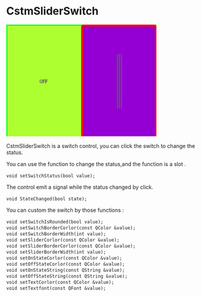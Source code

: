 # CstmSliderSwitch

![CstmSliderSwitch](../IMAGE/CstmSliderSwitch.png)

<p> CstmSliderSwitch is a switch control, you can click the switch to change the status.


<p> You can use the function to change the status,and the function is a slot .

	void setSwitchStatus(bool value);

<p> The control emit a signal while the status changed by click.

	void StateChanged(bool state);

<p> You can custom the switch by those functions :

	void setSwitchIsRounded(bool value);
	void setSwitchBorderCorlor(const QColor &value);
	void setSwitchBorderWidth(int value);
	void setSliderCorlor(const QColor &value);
	void setSliderBorderCorlor(const QColor &value);
	void setSliderBorderWidth(int value);
	void setOnStateCorlor(const QColor &value);
	void setOffStateCorlor(const QColor &value);
	void setOnStateString(const QString &value);
	void setOffStateString(const QString &value);
	void setTextCorlor(const QColor &value);
	void setTextfont(const QFont &value);
